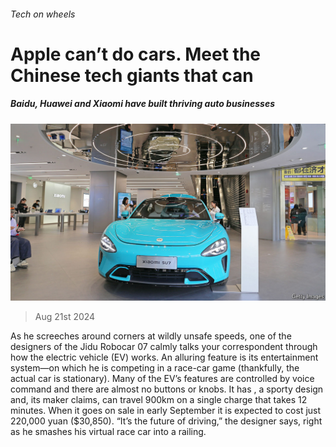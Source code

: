 ###### Tech on wheels

# Apple can’t do cars. Meet the Chinese tech giants that can 

##### Baidu, Huawei and Xiaomi have built thriving auto businesses 

![image](images/20240824_WBP002.jpg) 

> Aug 21st 2024 

As he screeches around corners at wildly unsafe speeds, one of the designers of the Jidu Robocar 07 calmly talks your correspondent through how the electric vehicle (EV) works. An alluring feature is its entertainment system—on which he is competing in a race-car game (thankfully, the actual car is stationary). Many of the EV’s features are controlled by voice command and there are almost no buttons or knobs. It has , a sporty design and, its maker claims, can travel 900km on a single charge that takes 12 minutes. When it goes on sale in early September it is expected to cost just 220,000 yuan ($30,850). “It’s the future of driving,” the designer says, right as he smashes his virtual race car into a railing.

